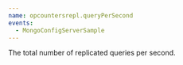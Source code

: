 ```yaml
---
name: opcountersrepl.queryPerSecond
events:
  - MongoConfigServerSample
---
```


The total number of replicated queries per second.